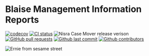# Blaise Management Information Reports

[![codecov](https://codecov.io/gh/ONSdigital/blaise-management-information-reports/branch/main/graph/badge.svg)](https://codecov.io/gh/ONSdigital/blaise-management-information-reports)
[![CI status](https://github.com/ONSdigital/blaise-management-information-reports/workflows/Test%20coverage%20report/badge.svg)](https://github.com/ONSdigital/blaise-management-information-reports/workflows/Test%20coverage%20report/badge.svg)
<img src="https://img.shields.io/github/release/ONSdigital/blaise-management-information-reports.svg?style=flat-square" alt="Nisra Case Mover release verison">
[![GitHub pull requests](https://img.shields.io/github/issues-pr-raw/ONSdigital/blaise-management-information-reports.svg)](https://github.com/ONSdigital/blaise-management-information-reports/pulls)
[![Github last commit](https://img.shields.io/github/last-commit/ONSdigital/blaise-management-information-reports.svg)](https://github.com/ONSdigital/blaise-management-information-reports/commits)
[![Github contributors](https://img.shields.io/github/contributors/ONSdigital/blaise-management-information-reports.svg)](https://github.com/ONSdigital/blaise-management-information-reports/graphs/contributors)


![Ernie from sesame street](https://media.giphy.com/media/h2t2V8VGE0OQw/giphy.gif)
